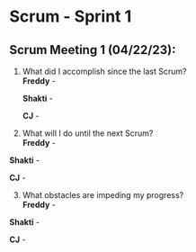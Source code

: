 # Scrum - Sprint 1

## Scrum Meeting 1 (04/22/23):

1.	What did I accomplish since the last Scrum?  
    **Freddy** - 
    
    **Shakti** - 
    
    **CJ** - 
    
2.	What will I do until the next Scrum?  
   **Freddy** -
   
   **Shakti** - 
   
   **CJ** - 
    
3.	What obstacles are impeding my progress?  
   **Freddy** -
   
   **Shakti** - 
   
   **CJ** - 
   

